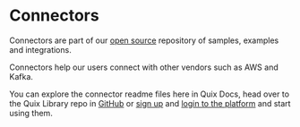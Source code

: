 # Connectors

Connectors are part of our [open source](https://github.com/quixio/quix-library) repository of samples, examples and integrations.

Connectors help our users connect with other vendors such as AWS and Kafka.

You can explore the connector readme files here in Quix Docs, head over to the Quix Library repo in [GitHub](https://github.com/quixio/quix-library) or [sign up](https://quix.io/signup) and [login to the platform](https://portal.platform.quix.ai/) and start using them.

[//]: <> (#connectors_tile_replacement)